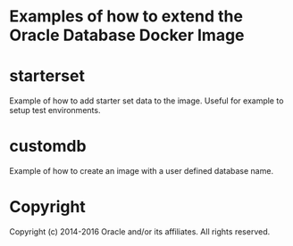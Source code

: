 Examples of how to extend the Oracle Database Docker Image
================================
# starterset
Example of how to add starter set data to the image. Useful for example 
to setup test environments.

# customdb
Example of how to create an image with a user defined database name.

# Copyright
Copyright (c) 2014-2016 Oracle and/or its affiliates. All rights reserved.
